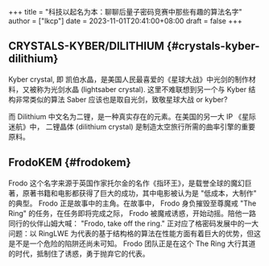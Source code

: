 +++
title = "科技以起名为本：聊聊后量子密码竞赛中那些有趣的算法名字"
author = ["lkcp"]
date = 2023-11-01T20:41:00+08:00
draft = false
+++

## CRYSTALS-KYBER/DILITHIUM {#crystals-kyber-dilithium}

Kyber crystal, 即 凯伯水晶，是美国人民最喜爱的《星球大战》中光剑的制作材料，又被称为光剑水晶 (lightsaber crystal). 这里不难联想到另一个与 Kyber 结构非常类似的算法 Saber 应该也是取自光剑，致敬星球大战 or kyber?

而 Dilithium 中文名为二锂，是一种真实存在的元素。在美国的另一大 IP 《星际迷航》中， 二锂晶体 (dilithium crystal) 是制造太空旅行所需的曲率引擎的重要原料。


## FrodoKEM {#frodokem}

Frodo 这个名字来源于英国作家托尔金的名作《指环王》，是载誉全球的魔幻巨著，原著书籍和电影都获得了巨大的成功，其中电影被认为是 "低成本，大制作" 的典型。 Frodo 正是故事中的主角。在故事中， Frodo 身负摧毁至尊魔戒 "The Ring" 的任务，在任务即将完成之际， Frodo 被魔戒诱惑，开始动摇。陪他一路同行的伙伴山姆大喊： "Frodo, take off the ring." 正对应了格密码发展中的一大问题：以 RingLWE 为代表的基于结构格的算法在性能方面有着巨大的优势，但这是不是一个危险的陷阱还尚未可知。 Frodo 团队正是在这个 The Ring 大行其道的时代，抵制住了诱惑，勇于抛弃它的代表。
